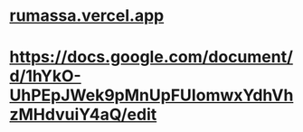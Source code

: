 # [rumassa.vercel.app](https://rumassa.vercel.app)

# https://docs.google.com/document/d/1hYkO-UhPEpJWek9pMnUpFUIomwxYdhVhzMHdvuiY4aQ/edit
